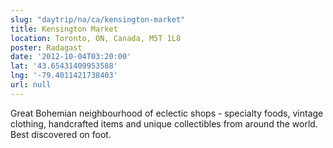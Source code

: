 ```yaml
---
slug: "daytrip/na/ca/kensington-market"
title: Kensington Market
location: Toronto, ON, Canada, M5T 1L8
poster: Radagast
date: '2012-10-04T03:20:00'
lat: '43.65431409953588'
lng: '-79.4011421738403'
url: null
---
```


Great Bohemian neighbourhood of eclectic shops - specialty foods, vintage clothing, handcrafted items and unique collectibles from around the world. Best discovered on foot.
